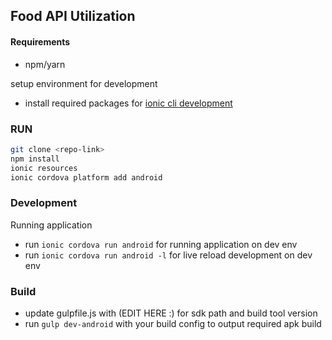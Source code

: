 ## Food API Utilization

#### Requirements
- npm/yarn

setup environment for development
- install required packages for [ionic cli development](https://ionicframework.com/docs/intro/cli)

### RUN
```bash
git clone <repo-link>
npm install
ionic resources
ionic cordova platform add android
```

### Development
Running application 
- run `ionic cordova run android` for running application on dev env
- run `ionic cordova run android -l` for live reload development on dev env

### Build
- update gulpfile.js with (EDIT HERE :) for sdk path and build tool version
- run `gulp dev-android` with your build config to output required apk build
